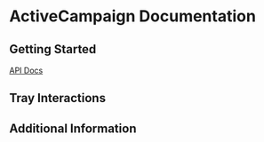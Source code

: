 # ActiveCampaign Documentation

## Getting Started
<a href="https://developers.activecampaign.com/v3/reference" target="_blank">API Docs</a>
## Tray Interactions

## Additional Information